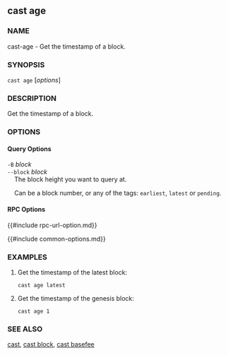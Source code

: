 ## cast age

### NAME

cast-age - Get the timestamp of a block.

### SYNOPSIS

``cast age`` [*options*]

### DESCRIPTION

Get the timestamp of a block.

### OPTIONS

#### Query Options

`-B` *block*  
`--block` *block*  
&nbsp;&nbsp;&nbsp;&nbsp;The block height you want to query at.

&nbsp;&nbsp;&nbsp;&nbsp;Can be a block number, or any of the tags: `earliest`, `latest` or `pending`.

#### RPC Options

{{#include rpc-url-option.md}}

{{#include common-options.md}}

### EXAMPLES

1. Get the timestamp of the latest block:

       cast age latest

2. Get the timestamp of the genesis block:

       cast age 1

### SEE ALSO

[cast](./cast.md), [cast block](./cast-block.md), [cast basefee](./cast-basefee.md)
